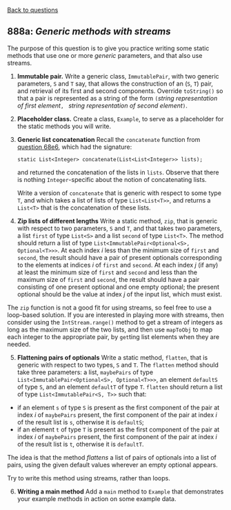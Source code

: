 [Back to questions](../README.md)

## 888a: *Generic methods with streams*

The purpose of this question is to give you practice writing some static methods that use one or more *generic* parameters, and that also use streams.

1. **Immutable pair.** Write a generic class, `ImmutablePair`, with two generic parameters, `S` and `T` say, that allows the construction of an (`S`, `T`) pair, and retrieval of its first and second components.  Override `toString()` so that a pair is represented as a string of the form `(`*string representation of first element*`, ` *string representation of second element*`)`.

2. **Placeholder class.** Create a class, `Example`, to serve as a placeholder for the static methods you will write.

3. **Generic list concatenation** Recall the `concatenate` function from [question 68e6](questions/68e6.md), which had the signature:

    ```
    static List<Integer> concatenate(List<List<Integer>> lists);
    ```

   and returned the concatenation of the lists in `lists`.  Observe that there is nothing `Integer`-specific about the notion of concatenating lists.

   Write a version of `concatenate` that is generic with respect to some type `T`, and which takes a list of lists of type `List<List<T>>`, and returns a `List<T>` that is the concatenation of these lists.

4. **Zip lists of different lengths** Write a static method, `zip`, that is generic with respect to two parameters, `S` and `T`, and that takes two parameters, a list `first` of type `List<S>` and a list `second` of type `List<T>`.  The method should return a list of type `List<ImmutablePair<Optional<S>, Optional<T>>>`.  At each index *i* less than the minimum size of `first` and `second`, the result should have a pair of present optionals corresponding to the elements at indices *i* of `first` and `second`.  At each index *j* (if any) at least the minimum size of `first` and `second` and less than the maximum size of `first` and `second`, the result should have a pair consisting of one present optional and one empty optional; the present optional should be the value at index *j* of the input list, which must exist.

The `zip` function is not a good fit for using streams, so feel free to use a loop-based solution.  If you are interested in playing more with streams, then consider using the `IntStream.range()` method to get a stream of integers as long as the maximum size of the two lists, and then use `mapToObj` to map each integer to the appropriate pair, by `get`ting list elements when they are needed.

5. **Flattening pairs of optionals** Write a static method, `flatten`, that is generic with respect to two types, `S` and `T`.  The `flatten` method should take three parameters: a list, `maybePairs` of type `List<ImmutablePair<Optional<S>, Optional<T>>>`, an element `defaultS` of type `S`, and an element `defaultT` of type `T`.  `flatten` should return a list of type `List<ImmutablePair<S, T>>` such that:

  * if an element `s` of type `S` is present as the first component of the pair at index *i* of `maybePairs` present, the first component of the pair at index *i* of the result list is `s`, otherwise it is `defaultS`;
  * if an element `t` of type `T` is present as the first component of the pair at index *i* of `maybePairs` present, the first component of the pair at index *i* of the result list is `t`, otherwise it is `defaultT`.

 The idea is that the method *flattens* a list of pairs of optionals into a list of pairs, using the given default values wherever an empty optional appears.

 Try to write this method using streams, rather than loops.

6. **Writing a main method** Add a `main` method to `Example` that demonstrates your example methods in action on some example data.